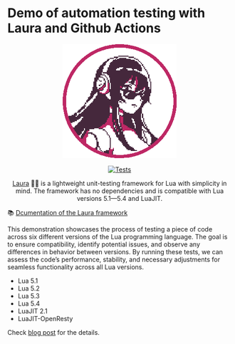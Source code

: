 # Demo of automation testing with Laura and Github Actions

<div align="center">
<a href="https://github.com/dknight/laura"><img src="https://raw.githubusercontent.com/dknight/laura/refs/heads/main/misc/laura-256.png" width="256" height="256" alt="Laura Testing Framework"> </a>
</div>

<p align="center">
<a href="https://github.com/dknight/laura-actions-demo/actions/workflows/tests.yml" title="Tests"><img alt="Tests" src="https://img.shields.io/github/actions/workflow/status/dknight/laura-actions-demo/tests.yml"></a></p>

<p align="center">
<a href="https://github.com/dknight/laura">Laura</a> 👧🏻 is a lightweight unit-testing framework for Lua with simplicity in mind.
The framework has no dependencies and is compatible with Lua versions 5.1&mdash;5.4 and LuaJIT.
</p>

📚 [Dcumentation of the Laura framework](https://www.whoop.ee/post/laura-unit-testing-framework-for-lua.html)


This demonstration showcases the process of testing a piece of code across six
different versions of the Lua programming language. The goal is to ensure
compatibility, identify potential issues, and observe any differences in
behavior between versions. By running these tests, we can assess the code’s
performance, stability, and necessary adjustments for seamless functionality
across all Lua versions.

- Lua 5.1
- Lua 5.2
- Lua 5.3
- Lua 5.4
- LuaJIT 2.1
- LuaJIT-OpenResty

Check [blog post](https://www.whoope.ee/post/laura-unit-testing-framework-for-lua.html) for the details.
